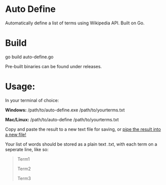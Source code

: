 # Auto Define
Automatically define a list of terms using Wikipedia API. Built on Go.

# Build

go build auto-define.go

Pre-built binaries can be found under releases. 

# Usage: 

In your terminal of choice:

**Windows:** /path/to/auto-define.exe /path/to/yourterms.txt

**Mac/Linux:** /path/to/auto-define /path/to/yourterms.txt

Copy and paste the result to a new text file for saving, or [pipe the result into a new file!](https://askubuntu.com/questions/420981/how-do-i-save-terminal-output-to-a-file)

Your list of words should be stored as a plain text .txt, with each term on a seperate line, like so:

> Term1
> 
> Term2
> 
> Term3
